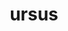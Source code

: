 ---
title: ursus
meaning: bear
pos: noun
stem: urs
genend: ī
abbgender: m.
abbgender2: masc.
gender: masculine
declension: second
---